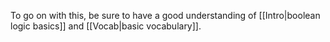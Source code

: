 To go on with this, be sure to have a good understanding of [[Intro|boolean logic basics]] and [[Vocab|basic vocabulary]]. 